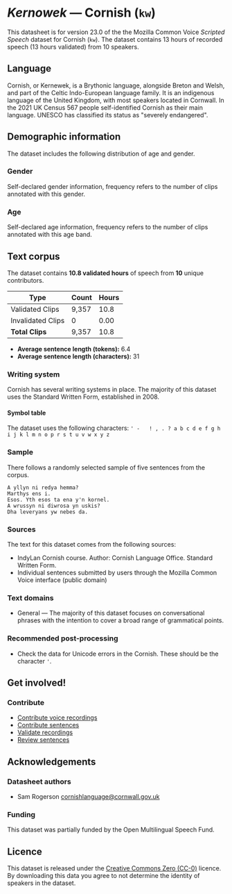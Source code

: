 # *Kernowek* &mdash; Cornish (`kw`)

This datasheet is for version 23.0 of the the Mozilla Common Voice *Scripted Speech* dataset 
for Cornish (`kw`). The dataset contains 13 hours of recorded
speech (13 hours validated) from 10 speakers.

## Language

Cornish, or Kernewek, is a Brythonic language, alongside Breton and Welsh, and part of the Celtic Indo-European language family. It is an indigenous language of the United Kingdom, with most speakers located in Cornwall. In the 2021 UK Census 567 people self-identified Cornish as their main language. UNESCO has classified its status as "severely endangered".

<!-- ### Variants -->
<!-- Original Answer: -->
<!-- There are currently no variants defined for Cornish. -->

<!-- ### Accents -->

<!-- #### Predefined -->

<!-- There are currently no pre-defined accents. -->

<!-- #### User defined -->

<!-- There are currently no user-defined accents. -->

## Demographic information
<!-- You can get a lot of the information in this section from https://analyzer.cv-toolbox.web.tr/browse -->
The dataset includes the following distribution of age and gender.

### Gender

Self-declared gender information, frequency refers to the number of clips annotated with this gender.

### Age

Self-declared age information, frequency refers to the number of clips annotated with this age band.

## Text corpus

The dataset contains **10.8 validated hours** of speech from **10** unique
contributors.

| Type                | Count   | Hours |
|---------------------|---------|-------|
| Validated Clips     | 9,357   |  10.8 |
| Invalidated Clips   | 0       |  0.00 |
| **Total Clips**     | 9,357   |  10.8 |

*   **Average sentence length (tokens):** 6.4
*   **Average sentence length (characters):** 31

### Writing system

Cornish has several writing systems in place. The majority of this dataset uses the Standard Written Form, established in 2008.

#### Symbol table

The dataset uses the following characters: 
```' -   ! , . ? a b c d e f g h i j k l m n o p r s t u v w x y z```

### Sample

There follows a randomly selected sample of five sentences from the corpus.
```
A yllyn ni redya hemma?
Marthys ens i.
Esos. Yth esos ta ena y'n kornel.
A wrussyn ni diwrosa yn uskis?
Dha leveryans yw nebes da.
```
### Sources

The text for this dataset comes from the following sources:

* IndyLan Cornish course. Author: Cornish Language Office. Standard Written Form.
* Individual sentences submitted by users through the Mozilla Common Voice interface (public domain)

### Text domains

* General — The majority of this dataset focuses on conversational phrases with the intention to cover a broad range of grammatical points.

### Recommended post-processing

* Check the data for Unicode errors in the Cornish. These should be the character `'`.

## Get involved!

### Contribute

* [Contribute voice recordings](https://commonvoice.mozilla.org/kw/speak)
* [Contribute sentences](https://commonvoice.mozilla.org/kw/write)
* [Validate recordings](https://commonvoice.mozilla.org/kw/listen)
* [Review sentences](https://commonvoice.mozilla.org/kw/review)

## Acknowledgements

### Datasheet authors

* Sam Rogerson <cornishlanguage@cornwall.gov.uk>

### Funding

This dataset was partially funded by the Open Multilingual Speech Fund.

## Licence

This dataset is released under the [Creative Commons Zero (CC-0)](https://creativecommons.org/public-domain/cc0/) licence. By downloading this data
you agree to not determine the identity of speakers in the dataset.


